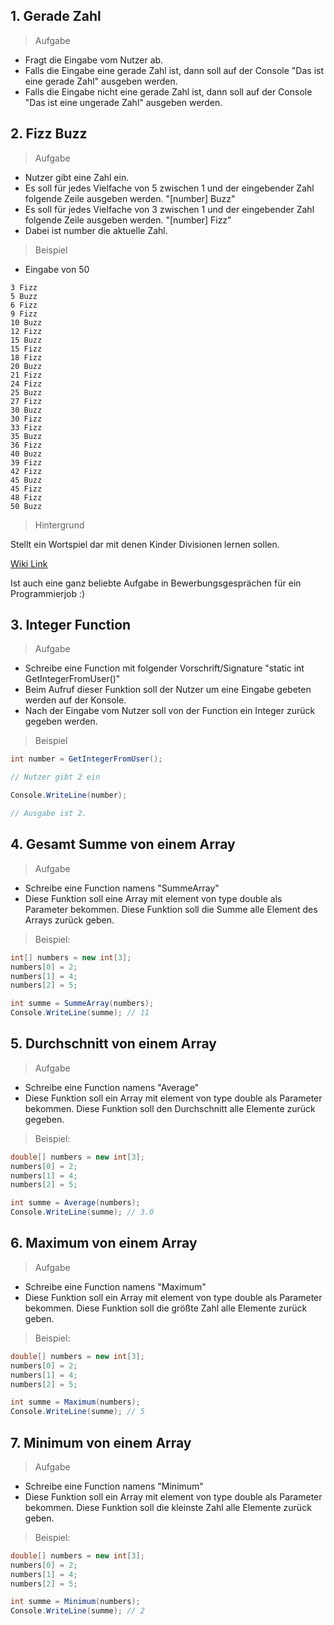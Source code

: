 ## 1. Gerade Zahl

> Aufgabe

* Fragt die Eingabe vom Nutzer ab.
* Falls die Eingabe eine gerade Zahl ist, dann soll auf der Console "Das ist eine gerade Zahl" ausgeben werden.
* Falls die Eingabe nicht eine gerade Zahl ist, dann soll auf der Console "Das ist eine ungerade Zahl" ausgeben werden.

## 2. Fizz Buzz

> Aufgabe

* Nutzer gibt eine Zahl ein. 
* Es soll für jedes Vielfache von 5 zwischen 1 und der eingebender Zahl folgende Zeile ausgeben werden. "[number] Buzz"
* Es soll für jedes Vielfache von 3 zwischen 1 und der eingebender Zahl folgende Zeile ausgeben werden. "[number] Fizz"
* Dabei ist number die aktuelle Zahl.

> Beispiel

* Eingabe von 50

```
3 Fizz
5 Buzz
6 Fizz
9 Fizz
10 Buzz
12 Fizz
15 Buzz
15 Fizz
18 Fizz 
20 Buzz
21 Fizz
24 Fizz
25 Buzz
27 Fizz
30 Buzz
30 Fizz
33 Fizz
35 Buzz
36 Fizz
40 Buzz
39 Fizz
42 Fizz
45 Buzz
45 Fizz
48 Fizz
50 Buzz
```

> Hintergrund

Stellt ein Wortspiel dar mit denen Kinder Divisionen lernen sollen.

[Wiki Link](https://de.wikipedia.org/wiki/Fizz_buzz)

Ist auch eine ganz beliebte Aufgabe in Bewerbungsgesprächen für ein Programmierjob :)

## 3. Integer Function

> Aufgabe

* Schreibe eine Function mit folgender Vorschrift/Signature "static int GetIntegerFromUser()"
* Beim Aufruf dieser Funktion soll der Nutzer um eine Eingabe gebeten werden auf der Konsole.
* Nach der Eingabe vom Nutzer soll von der Function ein Integer zurück gegeben werden.

> Beispiel

```C#
int number = GetIntegerFromUser();

// Nutzer gibt 2 ein

Console.WriteLine(number);

// Ausgabe ist 2.
```

## 4. Gesamt Summe von einem Array
> Aufgabe


* Schreibe eine Function namens "SummeArray"
* Diese Funktion soll eine Array mit element von type double als Parameter bekommen. Diese Funktion soll die Summe alle Element des Arrays zurück geben.

> Beispiel:

```C#
int[] numbers = new int[3];
numbers[0] = 2;
numbers[1] = 4;
numbers[2] = 5;

int summe = SummeArray(numbers);
Console.WriteLine(summe); // 11
```

## 5. Durchschnitt von einem Array

> Aufgabe

* Schreibe eine Function namens "Average"
* Diese Funktion soll ein Array mit element von type double als Parameter bekommen. Diese Funktion soll den Durchschnitt alle Elemente zurück gegeben.

> Beispiel:

```C#
double[] numbers = new int[3];
numbers[0] = 2;
numbers[1] = 4;
numbers[2] = 5;

int summe = Average(numbers);
Console.WriteLine(summe); // 3.0
```

## 6. Maximum von einem Array

> Aufgabe

* Schreibe eine Function namens "Maximum"
* Diese Funktion soll ein Array mit element von type double als Parameter bekommen. Diese Funktion soll die größte Zahl alle Elemente zurück geben.

> Beispiel:

```C#
double[] numbers = new int[3];
numbers[0] = 2;
numbers[1] = 4;
numbers[2] = 5;

int summe = Maximum(numbers);
Console.WriteLine(summe); // 5
```

## 7. Minimum von einem Array

> Aufgabe

* Schreibe eine Function namens "Minimum"
* Diese Funktion soll ein Array mit element von type double als Parameter bekommen. Diese Funktion soll die kleinste Zahl alle Elemente zurück geben.

> Beispiel:

```C#
double[] numbers = new int[3];
numbers[0] = 2;
numbers[1] = 4;
numbers[2] = 5;

int summe = Minimum(numbers);
Console.WriteLine(summe); // 2
```

